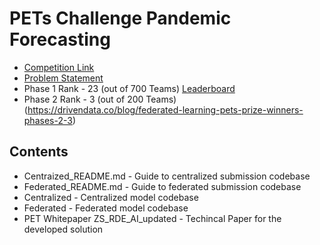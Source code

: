 
# PETs Challenge Pandemic Forecasting

* [Competition Link](https://www.drivendata.org/competitions/group/nist-federated-learning/)
* [Problem Statement](https://www.drivendata.org/competitions/98/nist-federated-learning-1/page/525/)
* Phase 1 Rank - 23 (out of 700 Teams) [Leaderboard](https://www.drivendata.org/competitions/98/nist-federated-learning-1/participants/)
* Phase 2 Rank - 3 (out of 200 Teams) (https://drivendata.co/blog/federated-learning-pets-prize-winners-phases-2-3)


## Contents
* Centraized_README.md - Guide to centralized submission codebase
* Federated_README.md - Guide to federated submission codebase
* Centralized - Centralized model codebase
* Federated - Federated model codebase
* PET Whitepaper ZS_RDE_AI_updated - Techincal Paper for the developed solution


